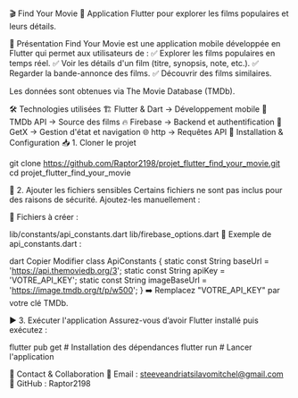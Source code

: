 🎬 Find Your Movie
🚀 Application Flutter pour explorer les films populaires et leurs détails.


📌 Présentation
Find Your Movie est une application mobile développée en Flutter qui permet aux utilisateurs de :
✅ Explorer les films populaires en temps réel.
✅ Voir les détails d'un film (titre, synopsis, note, etc.).
✅ Regarder la bande-annonce des films.
✅ Découvrir des films similaires.

Les données sont obtenues via The Movie Database (TMDb).

🛠️ Technologies utilisées
🏗️ Flutter & Dart → Développement mobile
🎥 TMDb API → Source des films
🔥 Firebase → Backend et authentification
🚀 GetX → Gestion d'état et navigation
🌐 http → Requêtes API
🚀 Installation & Configuration
📥 1. Cloner le projet

git clone https://github.com/Raptor2198/projet_flutter_find_your_movie.git
cd projet_flutter_find_your_movie

🔧 2. Ajouter les fichiers sensibles
Certains fichiers ne sont pas inclus pour des raisons de sécurité. Ajoutez-les manuellement :

📌 Fichiers à créer :

lib/constants/api_constants.dart
lib/firebase_options.dart
📌 Exemple de api_constants.dart :

dart
Copier
Modifier
class ApiConstants {
static const String baseUrl = 'https://api.themoviedb.org/3';
static const String apiKey = 'VOTRE_API_KEY';
static const String imageBaseUrl = 'https://image.tmdb.org/t/p/w500';
}
➡️ Remplacez "VOTRE_API_KEY" par votre clé TMDb.

▶️ 3. Exécuter l'application
Assurez-vous d’avoir Flutter installé puis exécutez :

flutter pub get  # Installation des dépendances
flutter run      # Lancer l'application

💬 Contact & Collaboration
📧 Email : steeveandriatsilavomitchel@gmail.com
🔗 GitHub : Raptor2198


